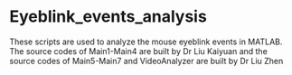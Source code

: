# Eyeblink_events_analysis
These scripts are used to analyze the mouse eyeblink events in MATLAB. The source codes of Main1-Main4 are built by Dr Liu Kaiyuan and the source codes of Main5-Main7 and VideoAnalyzer are built by Dr Liu Zhen

